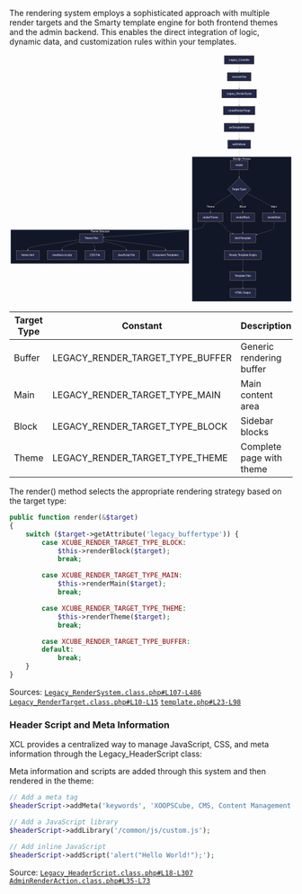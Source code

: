 
The rendering system employs a sophisticated approach with multiple render targets and the Smarty template engine for both frontend themes and the admin backend. This enables the direct integration of logic, dynamic data, and customization rules within your templates.

<div class="panzoom-schema">
<svg xmlns="http://www.w3.org/2000/svg" id="mermaid-cyqcvt0zzee" width="100%" aria-roledescription="flowchart-v2" class="xcl-diagram flowchart" style="max-width:1744px" viewBox="0 0 1744.325 1530.075"><defs/><style>@keyframes edge-animation-frame{0%{stroke-dashoffset:0}}@keyframes dash{to{stroke-dashoffset:0}}#mermaid-cyqcvt0zzee{font-family:sans-serif;font-size:16px;fill:#fff}#mermaid-cyqcvt0zzee .edge-thickness-normal{stroke-width:1px}#mermaid-cyqcvt0zzee .edge-pattern-solid{stroke-dasharray:0}#mermaid-cyqcvt0zzee .marker{fill:#999;stroke:#999}#mermaid-cyqcvt0zzee .marker.cross{stroke:#999}#mermaid-cyqcvt0zzee .label,#mermaid-cyqcvt0zzee svg{font-family:sans-serif}#mermaid-cyqcvt0zzee svg{font-size:16px}#mermaid-cyqcvt0zzee p{margin:0}#mermaid-cyqcvt0zzee .label{color:#fff}#mermaid-cyqcvt0zzee .cluster span,#mermaid-cyqcvt0zzee .cluster-label span{color:#fff}#mermaid-cyqcvt0zzee .cluster-label span p{background-color:transparent}#mermaid-cyqcvt0zzee span{fill:#0d0f1c;color:#fff}#mermaid-cyqcvt0zzee .node circle,#mermaid-cyqcvt0zzee .node path,#mermaid-cyqcvt0zzee .node polygon,#mermaid-cyqcvt0zzee .node rect{fill:#212745;stroke:#face74;stroke-width:1px}#mermaid-cyqcvt0zzee .node .label{text-align:center}#mermaid-cyqcvt0zzee .flowchart-link{stroke:#999;fill:none}#mermaid-cyqcvt0zzee #mermaid-cyqcvt0zzee .edgeLabel p{background-color:#0d0f1c}#mermaid-cyqcvt0zzee .edgeLabel rect{opacity:.5;background-color:#fff;fill:#fff}#mermaid-cyqcvt0zzee .labelBkg{background-color:#0d0f1c}#mermaid-cyqcvt0zzee .cluster rect{fill:#121727!important;stroke:#5c6bc0!important;stroke-width:1px}#mermaid-cyqcvt0zzee :root{--mermaid-font-family:&quot;trebuchet ms&quot;,verdana,arial,sans-serif}</style><marker id="mermaid-cyqcvt0zzee_flowchart-v2-pointEnd" class="marker flowchart-v2" markerHeight="8" markerUnits="userSpaceOnUse" markerWidth="8" orient="auto" refX="5" refY="5" viewBox="0 0 10 10"><path d="m0 0 10 5-10 5z" class="arrowMarkerPath" style="stroke-width:1;stroke-dasharray:1,0"/></marker><marker id="mermaid-cyqcvt0zzee_flowchart-v2-pointStart" class="marker flowchart-v2" markerHeight="8" markerUnits="userSpaceOnUse" markerWidth="8" orient="auto" refX="4.5" refY="5" viewBox="0 0 10 10"><path d="m0 5 10 5V0z" class="arrowMarkerPath" style="stroke-width:1;stroke-dasharray:1,0"/></marker><marker id="mermaid-cyqcvt0zzee_flowchart-v2-circleEnd" class="marker flowchart-v2" markerHeight="11" markerUnits="userSpaceOnUse" markerWidth="11" orient="auto" refX="11" refY="5" viewBox="0 0 10 10"><circle cx="5" cy="5" r="5" class="arrowMarkerPath" style="stroke-width:1;stroke-dasharray:1,0"/></marker><marker id="mermaid-cyqcvt0zzee_flowchart-v2-circleStart" class="marker flowchart-v2" markerHeight="11" markerUnits="userSpaceOnUse" markerWidth="11" orient="auto" refX="-1" refY="5" viewBox="0 0 10 10"><circle cx="5" cy="5" r="5" class="arrowMarkerPath" style="stroke-width:1;stroke-dasharray:1,0"/></marker><marker id="mermaid-cyqcvt0zzee_flowchart-v2-crossEnd" class="marker cross flowchart-v2" markerHeight="11" markerUnits="userSpaceOnUse" markerWidth="11" orient="auto" refX="12" refY="5.2" viewBox="0 0 11 11"><use xlink:href="#reuse-0" class="arrowMarkerPath" style="stroke-width:2;stroke-dasharray:1,0"/></marker><marker id="mermaid-cyqcvt0zzee_flowchart-v2-crossStart" class="marker cross flowchart-v2" markerHeight="11" markerUnits="userSpaceOnUse" markerWidth="11" orient="auto" refX="-1" refY="5.2" viewBox="0 0 11 11"><use xlink:href="#reuse-0" class="arrowMarkerPath" style="stroke-width:2;stroke-dasharray:1,0"/></marker><g class="root"><g class="clusters"><g id="subGraph1" class="cluster" data-look="classic"><rect width="1098.063" height="208" x="8" y="1081.075"/><foreignObject width="116.162" height="24" class="cluster-label" transform="translate(498.95 1081.075)"><div style="display:table-cell;white-space:nowrap;line-height:1.5;max-width:200px;text-align:center"><span class="nodeLabel"><p>Theme Structure</p></span></div></foreignObject></g><g id="subGraph0" class="cluster" data-look="classic"><rect width="610.263" height="890.075" x="1126.063" y="632"/><foreignObject width="107.5" height="24" class="cluster-label" transform="translate(1377.444 632)"><div style="display:table-cell;white-space:nowrap;line-height:1.5;max-width:200px;text-align:center"><span class="nodeLabel"><p>Render Process</p></span></div></foreignObject></g></g><g class="edgePaths"><path id="L_A_B_0" marker-end="url(#mermaid-cyqcvt0zzee_flowchart-v2-pointEnd)" d="M1415.447 62v46" class="edge-thickness-normal edge-pattern-solid edge-thickness-normal edge-pattern-solid flowchart-link"/><path id="L_B_C_0" marker-end="url(#mermaid-cyqcvt0zzee_flowchart-v2-pointEnd)" d="M1415.447 166v46" class="edge-thickness-normal edge-pattern-solid edge-thickness-normal edge-pattern-solid flowchart-link"/><path id="L_C_D_0" marker-end="url(#mermaid-cyqcvt0zzee_flowchart-v2-pointEnd)" d="M1415.447 270v46" class="edge-thickness-normal edge-pattern-solid edge-thickness-normal edge-pattern-solid flowchart-link"/><path id="L_D_E_0" marker-end="url(#mermaid-cyqcvt0zzee_flowchart-v2-pointEnd)" d="M1415.447 374v46" class="edge-thickness-normal edge-pattern-solid edge-thickness-normal edge-pattern-solid flowchart-link"/><path id="L_E_F_0" marker-end="url(#mermaid-cyqcvt0zzee_flowchart-v2-pointEnd)" d="M1415.447 478v46" class="edge-thickness-normal edge-pattern-solid edge-thickness-normal edge-pattern-solid flowchart-link"/><path id="L_F_G_0" marker-end="url(#mermaid-cyqcvt0zzee_flowchart-v2-pointEnd)" d="M1415.447 582v71" class="edge-thickness-normal edge-pattern-solid edge-thickness-normal edge-pattern-solid flowchart-link"/><path id="L_G_H_0" marker-end="url(#mermaid-cyqcvt0zzee_flowchart-v2-pointEnd)" d="M1415.447 711v4.167c0 4.166 0 12.5.07 20.25s.211 14.917.281 18.5l.07 3.584" class="edge-thickness-normal edge-pattern-solid edge-thickness-normal edge-pattern-solid flowchart-link"/><path id="L_H_I_0" marker-end="url(#mermaid-cyqcvt0zzee_flowchart-v2-pointEnd)" d="m1463.22 856.302 27.857 13.962c27.857 13.962 83.571 41.887 111.428 61.349 27.858 19.462 27.858 30.462 27.858 35.962v5.5" class="edge-thickness-normal edge-pattern-solid edge-thickness-normal edge-pattern-solid flowchart-link"/><path id="L_H_J_0" marker-end="url(#mermaid-cyqcvt0zzee_flowchart-v2-pointEnd)" d="m1427.952 891.57 1.578 8.084c1.578 8.084 4.733 24.253 6.311 37.837 1.578 13.584 1.578 24.584 1.578 30.084v5.5" class="edge-thickness-normal edge-pattern-solid edge-thickness-normal edge-pattern-solid flowchart-link"/><path id="L_H_K_0" marker-end="url(#mermaid-cyqcvt0zzee_flowchart-v2-pointEnd)" d="m1371.813 859.441-22.267 13.439c-22.267 13.439-66.8 40.317-89.067 59.256-22.266 18.939-22.266 29.939-22.266 35.439v5.5" class="edge-thickness-normal edge-pattern-solid edge-thickness-normal edge-pattern-solid flowchart-link"/><path id="L_I_L_0" marker-end="url(#mermaid-cyqcvt0zzee_flowchart-v2-pointEnd)" d="M1630.363 1031.075v25c0 8.333 0 16.667-18.126 25.734s-54.377 18.869-72.503 23.769l-18.126 4.901" class="edge-thickness-normal edge-pattern-solid edge-thickness-normal edge-pattern-solid flowchart-link"/><path id="L_J_L_0" marker-end="url(#mermaid-cyqcvt0zzee_flowchart-v2-pointEnd)" d="M1437.419 1031.075v25c0 8.333 0 16.667.041 24.333.042 7.667.125 14.667.166 18.167l.041 3.5" class="edge-thickness-normal edge-pattern-solid edge-thickness-normal edge-pattern-solid flowchart-link"/><path id="L_K_L_0" marker-end="url(#mermaid-cyqcvt0zzee_flowchart-v2-pointEnd)" d="m1284.737 1031.075 7.18 4.167c7.18 4.166 21.539 12.5 28.719 20.833 7.18 8.333 7.18 16.667 15.408 24.716 8.229 8.048 24.686 15.813 32.915 19.695l8.229 3.882" class="edge-thickness-normal edge-pattern-solid edge-thickness-normal edge-pattern-solid flowchart-link"/><path id="L_L_M_0" marker-end="url(#mermaid-cyqcvt0zzee_flowchart-v2-pointEnd)" d="M1438.034 1160.075v46" class="edge-thickness-normal edge-pattern-solid edge-thickness-normal edge-pattern-solid flowchart-link"/><path id="L_M_N_0" marker-end="url(#mermaid-cyqcvt0zzee_flowchart-v2-pointEnd)" d="M1438.034 1264.075v71" class="edge-thickness-normal edge-pattern-solid edge-thickness-normal edge-pattern-solid flowchart-link"/><path id="L_N_O_0" marker-end="url(#mermaid-cyqcvt0zzee_flowchart-v2-pointEnd)" d="M1438.034 1393.075v46" class="edge-thickness-normal edge-pattern-solid edge-thickness-normal edge-pattern-solid flowchart-link"/><path id="L_P_Q_0" marker-end="url(#mermaid-cyqcvt0zzee_flowchart-v2-pointEnd)" d="m432.528 1142.594-53.205 7.08c-53.204 7.08-159.614 21.241-212.818 31.821-53.205 10.58-53.205 17.58-53.205 21.08v3.5" class="edge-thickness-normal edge-pattern-solid edge-thickness-normal edge-pattern-solid flowchart-link"/><path id="L_P_R_0" marker-end="url(#mermaid-cyqcvt0zzee_flowchart-v2-pointEnd)" d="m432.528 1153.769-18.036 5.217c-18.036 5.218-54.108 15.654-72.144 24.371-18.035 8.718-18.035 15.718-18.035 19.218v3.5" class="edge-thickness-normal edge-pattern-solid edge-thickness-normal edge-pattern-solid flowchart-link"/><path id="L_P_S_0" marker-end="url(#mermaid-cyqcvt0zzee_flowchart-v2-pointEnd)" d="m515.468 1160.075 1.76 4.167c1.761 4.166 5.282 12.5 7.043 20.166 1.76 7.667 1.76 14.667 1.76 18.167v3.5" class="edge-thickness-normal edge-pattern-solid edge-thickness-normal edge-pattern-solid flowchart-link"/><path id="L_P_T_0" marker-end="url(#mermaid-cyqcvt0zzee_flowchart-v2-pointEnd)" d="m575.591 1150.34 23.985 5.789c23.984 5.789 71.954 17.368 95.939 26.657 23.985 9.289 23.985 16.289 23.985 19.789v3.5" class="edge-thickness-normal edge-pattern-solid edge-thickness-normal edge-pattern-solid flowchart-link"/><path id="L_P_U_0" marker-end="url(#mermaid-cyqcvt0zzee_flowchart-v2-pointEnd)" d="m575.591 1141.206 64.32 7.312c64.32 7.311 192.961 21.934 257.281 32.746 64.321 10.811 64.321 17.811 64.321 21.311v3.5" class="edge-thickness-normal edge-pattern-solid edge-thickness-normal edge-pattern-solid flowchart-link"/><path id="L_K_P_0" marker-end="url(#mermaid-cyqcvt0zzee_flowchart-v2-pointEnd)" d="m1214.289 1031.075-3.692 4.167c-3.692 4.166-11.076 12.5-14.768 20.833-3.691 8.333-3.691 16.667-105.785 28.549-102.093 11.882-306.279 27.313-408.372 35.028l-102.093 7.716" class="edge-thickness-normal edge-pattern-solid edge-thickness-normal edge-pattern-solid flowchart-link"/></g><g class="edgeLabels"><g class="edgeLabel"><foreignObject width="0" height="0" class="label"><div class="labelBkg" style="display:table-cell;white-space:nowrap;line-height:1.5;max-width:200px;text-align:center"><span class="edgeLabel"/></div></foreignObject></g><g class="edgeLabel"><foreignObject width="0" height="0" class="label"><div class="labelBkg" style="display:table-cell;white-space:nowrap;line-height:1.5;max-width:200px;text-align:center"><span class="edgeLabel"/></div></foreignObject></g><g class="edgeLabel"><foreignObject width="0" height="0" class="label"><div class="labelBkg" style="display:table-cell;white-space:nowrap;line-height:1.5;max-width:200px;text-align:center"><span class="edgeLabel"/></div></foreignObject></g><g class="edgeLabel"><foreignObject width="0" height="0" class="label"><div class="labelBkg" style="display:table-cell;white-space:nowrap;line-height:1.5;max-width:200px;text-align:center"><span class="edgeLabel"/></div></foreignObject></g><g class="edgeLabel"><foreignObject width="0" height="0" class="label"><div class="labelBkg" style="display:table-cell;white-space:nowrap;line-height:1.5;max-width:200px;text-align:center"><span class="edgeLabel"/></div></foreignObject></g><g class="edgeLabel"><foreignObject width="0" height="0" class="label"><div class="labelBkg" style="display:table-cell;white-space:nowrap;line-height:1.5;max-width:200px;text-align:center"><span class="edgeLabel"/></div></foreignObject></g><g class="edgeLabel"><foreignObject width="0" height="0" class="label"><div class="labelBkg" style="display:table-cell;white-space:nowrap;line-height:1.5;max-width:200px;text-align:center"><span class="edgeLabel"/></div></foreignObject></g><g class="edgeLabel"><foreignObject width="35.438" height="24" class="label" transform="translate(1612.644 928.075)"><div class="labelBkg" style="display:table-cell;white-space:nowrap;line-height:1.5;max-width:200px;text-align:center"><span class="edgeLabel"><p>Main</p></span></div></foreignObject></g><g class="edgeLabel"><foreignObject width="37.775" height="24" class="label" transform="translate(1418.531 928.075)"><div class="labelBkg" style="display:table-cell;white-space:nowrap;line-height:1.5;max-width:200px;text-align:center"><span class="edgeLabel"><p>Block</p></span></div></foreignObject></g><g class="edgeLabel"><foreignObject width="47.963" height="24" class="label" transform="translate(1214.231 928.075)"><div class="labelBkg" style="display:table-cell;white-space:nowrap;line-height:1.5;max-width:200px;text-align:center"><span class="edgeLabel"><p>Theme</p></span></div></foreignObject></g><g class="edgeLabel"><foreignObject width="0" height="0" class="label"><div class="labelBkg" style="display:table-cell;white-space:nowrap;line-height:1.5;max-width:200px;text-align:center"><span class="edgeLabel"/></div></foreignObject></g><g class="edgeLabel"><foreignObject width="0" height="0" class="label"><div class="labelBkg" style="display:table-cell;white-space:nowrap;line-height:1.5;max-width:200px;text-align:center"><span class="edgeLabel"/></div></foreignObject></g><g class="edgeLabel"><foreignObject width="0" height="0" class="label"><div class="labelBkg" style="display:table-cell;white-space:nowrap;line-height:1.5;max-width:200px;text-align:center"><span class="edgeLabel"/></div></foreignObject></g><g class="edgeLabel"><foreignObject width="0" height="0" class="label"><div class="labelBkg" style="display:table-cell;white-space:nowrap;line-height:1.5;max-width:200px;text-align:center"><span class="edgeLabel"/></div></foreignObject></g><g class="edgeLabel"><foreignObject width="0" height="0" class="label"><div class="labelBkg" style="display:table-cell;white-space:nowrap;line-height:1.5;max-width:200px;text-align:center"><span class="edgeLabel"/></div></foreignObject></g><g class="edgeLabel"><foreignObject width="0" height="0" class="label"><div class="labelBkg" style="display:table-cell;white-space:nowrap;line-height:1.5;max-width:200px;text-align:center"><span class="edgeLabel"/></div></foreignObject></g><g class="edgeLabel"><foreignObject width="0" height="0" class="label"><div class="labelBkg" style="display:table-cell;white-space:nowrap;line-height:1.5;max-width:200px;text-align:center"><span class="edgeLabel"/></div></foreignObject></g><g class="edgeLabel"><foreignObject width="0" height="0" class="label"><div class="labelBkg" style="display:table-cell;white-space:nowrap;line-height:1.5;max-width:200px;text-align:center"><span class="edgeLabel"/></div></foreignObject></g><g class="edgeLabel"><foreignObject width="0" height="0" class="label"><div class="labelBkg" style="display:table-cell;white-space:nowrap;line-height:1.5;max-width:200px;text-align:center"><span class="edgeLabel"/></div></foreignObject></g><g class="edgeLabel"><foreignObject width="0" height="0" class="label"><div class="labelBkg" style="display:table-cell;white-space:nowrap;line-height:1.5;max-width:200px;text-align:center"><span class="edgeLabel"/></div></foreignObject></g><g class="edgeLabel"><foreignObject width="0" height="0" class="label"><div class="labelBkg" style="display:table-cell;white-space:nowrap;line-height:1.5;max-width:200px;text-align:center"><span class="edgeLabel"/></div></foreignObject></g><g class="edgeLabel"><foreignObject width="0" height="0" class="label"><div class="labelBkg" style="display:table-cell;white-space:nowrap;line-height:1.5;max-width:200px;text-align:center"><span class="edgeLabel"/></div></foreignObject></g></g><g class="nodes"><g id="flowchart-A-0" class="node default" transform="translate(1415.447 35)"><rect width="185.613" height="54" x="-92.806" y="-27" class="basic label-container"/><g class="label" transform="translate(-62.806 -12)"><rect/><foreignObject width="125.613" height="24"><div style="display:table-cell;white-space:nowrap;line-height:1.5;max-width:200px;text-align:center"><span class="nodeLabel"><p>Legacy_Controller</p></span></div></foreignObject></g></g><g id="flowchart-B-1" class="node default" transform="translate(1415.447 139)"><rect width="148.063" height="54" x="-74.031" y="-27" class="basic label-container"/><g class="label" transform="translate(-44.031 -12)"><rect/><foreignObject width="88.063" height="24"><div style="display:table-cell;white-space:nowrap;line-height:1.5;max-width:200px;text-align:center"><span class="nodeLabel"><p>executeView</p></span></div></foreignObject></g></g><g id="flowchart-C-3" class="node default" transform="translate(1415.447 243)"><rect width="215.25" height="54" x="-107.625" y="-27" class="basic label-container"/><g class="label" transform="translate(-77.625 -12)"><rect/><foreignObject width="155.25" height="24"><div style="display:table-cell;white-space:nowrap;line-height:1.5;max-width:200px;text-align:center"><span class="nodeLabel"><p>Legacy_RenderSystem</p></span></div></foreignObject></g></g><g id="flowchart-D-5" class="node default" transform="translate(1415.447 347)"><rect width="196.625" height="54" x="-98.313" y="-27" class="basic label-container"/><g class="label" transform="translate(-68.313 -12)"><rect/><foreignObject width="136.625" height="24"><div style="display:table-cell;white-space:nowrap;line-height:1.5;max-width:200px;text-align:center"><span class="nodeLabel"><p>createRenderTarget</p></span></div></foreignObject></g></g><g id="flowchart-E-7" class="node default" transform="translate(1415.447 451)"><rect width="187.025" height="54" x="-93.513" y="-27" class="basic label-container"/><g class="label" transform="translate(-63.513 -12)"><rect/><foreignObject width="127.025" height="24"><div style="display:table-cell;white-space:nowrap;line-height:1.5;max-width:200px;text-align:center"><span class="nodeLabel"><p>setTemplateName</p></span></div></foreignObject></g></g><g id="flowchart-F-9" class="node default" transform="translate(1415.447 555)"><rect width="143.438" height="54" x="-71.719" y="-27" class="basic label-container"/><g class="label" transform="translate(-41.719 -12)"><rect/><foreignObject width="83.438" height="24"><div style="display:table-cell;white-space:nowrap;line-height:1.5;max-width:200px;text-align:center"><span class="nodeLabel"><p>setAttribute</p></span></div></foreignObject></g></g><g id="flowchart-G-11" class="node default" transform="translate(1415.447 684)"><rect width="106.338" height="54" x="-53.169" y="-27" class="basic label-container"/><g class="label" transform="translate(-23.169 -12)"><rect/><foreignObject width="46.338" height="24"><div style="display:table-cell;white-space:nowrap;line-height:1.5;max-width:200px;text-align:center"><span class="nodeLabel"><p>render</p></span></div></foreignObject></g></g><g id="flowchart-H-13" class="node default" transform="translate(1415.447 832.038)"><polygon points="71.038 0 142.075 -71.038 71.038 -142.075 0 -71.038" class="label-container" transform="translate(-71.038 71.038)"/><g class="label" transform="translate(-44.038 -12)"><rect/><foreignObject width="88.075" height="24"><div style="display:table-cell;white-space:nowrap;line-height:1.5;max-width:200px;text-align:center"><span class="nodeLabel"><p>Target Type?</p></span></div></foreignObject></g></g><g id="flowchart-I-15" class="node default" transform="translate(1630.363 1004.075)"><rect width="141.775" height="54" x="-70.888" y="-27" class="basic label-container"/><g class="label" transform="translate(-40.888 -12)"><rect/><foreignObject width="81.775" height="24"><div style="display:table-cell;white-space:nowrap;line-height:1.5;max-width:200px;text-align:center"><span class="nodeLabel"><p>renderMain</p></span></div></foreignObject></g></g><g id="flowchart-J-17" class="node default" transform="translate(1437.419 1004.075)"><rect width="144.113" height="54" x="-72.056" y="-27" class="basic label-container"/><g class="label" transform="translate(-42.056 -12)"><rect/><foreignObject width="84.113" height="24"><div style="display:table-cell;white-space:nowrap;line-height:1.5;max-width:200px;text-align:center"><span class="nodeLabel"><p>renderBlock</p></span></div></foreignObject></g></g><g id="flowchart-K-19" class="node default" transform="translate(1238.213 1004.075)"><rect width="154.3" height="54" x="-77.15" y="-27" class="basic label-container"/><g class="label" transform="translate(-47.15 -12)"><rect/><foreignObject width="94.3" height="24"><div style="display:table-cell;white-space:nowrap;line-height:1.5;max-width:200px;text-align:center"><span class="nodeLabel"><p>renderTheme</p></span></div></foreignObject></g></g><g id="flowchart-L-21" class="node default" transform="translate(1438.034 1133.075)"><rect width="159.425" height="54" x="-79.713" y="-27" class="basic label-container"/><g class="label" transform="translate(-49.713 -12)"><rect/><foreignObject width="99.425" height="24"><div style="display:table-cell;white-space:nowrap;line-height:1.5;max-width:200px;text-align:center"><span class="nodeLabel"><p>fetchTemplate</p></span></div></foreignObject></g></g><g id="flowchart-M-27" class="node default" transform="translate(1438.034 1237.075)"><rect width="229.963" height="54" x="-114.981" y="-27" class="basic label-container"/><g class="label" transform="translate(-84.981 -12)"><rect/><foreignObject width="169.963" height="24"><div style="display:table-cell;white-space:nowrap;line-height:1.5;max-width:200px;text-align:center"><span class="nodeLabel"><p>Smarty Template Engine</p></span></div></foreignObject></g></g><g id="flowchart-N-29" class="node default" transform="translate(1438.034 1366.075)"><rect width="159.287" height="54" x="-79.644" y="-27" class="basic label-container"/><g class="label" transform="translate(-49.644 -12)"><rect/><foreignObject width="99.287" height="24"><div style="display:table-cell;white-space:nowrap;line-height:1.5;max-width:200px;text-align:center"><span class="nodeLabel"><p>Template Files</p></span></div></foreignObject></g></g><g id="flowchart-O-31" class="node default" transform="translate(1438.034 1470.075)"><rect width="156.45" height="54" x="-78.225" y="-27" class="basic label-container"/><g class="label" transform="translate(-48.225 -12)"><rect/><foreignObject width="96.45" height="24"><div style="display:table-cell;white-space:nowrap;line-height:1.5;max-width:200px;text-align:center"><span class="nodeLabel"><p>HTML Output</p></span></div></foreignObject></g></g><g id="flowchart-P-32" class="node default" transform="translate(504.06 1133.075)"><rect width="143.063" height="54" x="-71.531" y="-27" class="basic label-container"/><g class="label" transform="translate(-41.531 -12)"><rect/><foreignObject width="83.063" height="24"><div style="display:table-cell;white-space:nowrap;line-height:1.5;max-width:200px;text-align:center"><span class="nodeLabel"><p>Theme Files</p></span></div></foreignObject></g></g><g id="flowchart-Q-34" class="node default" transform="translate(113.3 1237.075)"><rect width="140.6" height="54" x="-70.3" y="-27" class="basic label-container"/><g class="label" transform="translate(-40.3 -12)"><rect/><foreignObject width="80.6" height="24"><div style="display:table-cell;white-space:nowrap;line-height:1.5;max-width:200px;text-align:center"><span class="nodeLabel"><p>theme.html</p></span></div></foreignObject></g></g><g id="flowchart-R-36" class="node default" transform="translate(324.313 1237.075)"><rect width="181.425" height="54" x="-90.713" y="-27" class="basic label-container"/><g class="label" transform="translate(-60.713 -12)"><rect/><foreignObject width="121.425" height="24"><div style="display:table-cell;white-space:nowrap;line-height:1.5;max-width:200px;text-align:center"><span class="nodeLabel"><p>manifesto.ini.php</p></span></div></foreignObject></g></g><g id="flowchart-S-38" class="node default" transform="translate(526.031 1237.075)"><rect width="122.013" height="54" x="-61.006" y="-27" class="basic label-container"/><g class="label" transform="translate(-31.006 -12)"><rect/><foreignObject width="62.013" height="24"><div style="display:table-cell;white-space:nowrap;line-height:1.5;max-width:200px;text-align:center"><span class="nodeLabel"><p>CSS Files</p></span></div></foreignObject></g></g><g id="flowchart-T-40" class="node default" transform="translate(719.5 1237.075)"><rect width="164.925" height="54" x="-82.463" y="-27" class="basic label-container"/><g class="label" transform="translate(-52.463 -12)"><rect/><foreignObject width="104.925" height="24"><div style="display:table-cell;white-space:nowrap;line-height:1.5;max-width:200px;text-align:center"><span class="nodeLabel"><p>JavaScript Files</p></span></div></foreignObject></g></g><g id="flowchart-U-42" class="node default" transform="translate(961.513 1237.075)"><rect width="219.1" height="54" x="-109.55" y="-27" class="basic label-container"/><g class="label" transform="translate(-79.55 -12)"><rect/><foreignObject width="159.1" height="24"><div style="display:table-cell;white-space:nowrap;line-height:1.5;max-width:200px;text-align:center"><span class="nodeLabel"><p>Component Templates</p></span></div></foreignObject></g></g></g></g></svg>
</div>

<div class="table-wrapper">
<table><thead><tr><th>Target Type</th><th>Constant</th><th>Description</th></tr></thead><tbody><tr><td>Buffer</td><td>LEGACY_RENDER_TARGET_TYPE_BUFFER</td><td>Generic rendering buffer</td></tr><tr><td>Main</td><td>LEGACY_RENDER_TARGET_TYPE_MAIN</td><td>Main content area</td></tr><tr><td>Block</td><td>LEGACY_RENDER_TARGET_TYPE_BLOCK</td><td>Sidebar blocks</td></tr><tr><td>Theme</td><td>LEGACY_RENDER_TARGET_TYPE_THEME</td><td>Complete page with theme</td></tr></tbody></table>
</div>


The render() method selects the appropriate rendering strategy based on the target type:

```php
public function render(&$target)
{
    switch ($target->getAttribute('legacy_buffertype')) {
        case XCUBE_RENDER_TARGET_TYPE_BLOCK:
            $this->renderBlock($target);
            break;

        case XCUBE_RENDER_TARGET_TYPE_MAIN:
            $this->renderMain($target);
            break;

        case XCUBE_RENDER_TARGET_TYPE_THEME:
            $this->renderTheme($target);
            break;

        case XCUBE_RENDER_TARGET_TYPE_BUFFER:
        default:
            break;
    }
}
```

<span class="iconify" data-icon="mdi:github"></span> Sources: <code><a href="https://github.com/xoopscube/legacy/blob/7f33bc98/html/modules/legacyRender/kernel/Legacy_RenderSystem.class.php#L107-L486" target="_blank">Legacy_RenderSystem.class.php#L107-L486</a></code>
<code><a href="https://github.com/xoopscube/legacy/blob/7f33bc98/html/modules/legacyRender/kernel/Legacy_RenderTarget.class.php#L10-L15" target="_blank">Legacy_RenderTarget.class.php#L10-L15</a></code>
<code><a href="https://github.com/xoopscube/legacy/blob/7f33bc98/html/class/template.php#L23-L98" target="_blank">template.php#L23-L98</a></code>



### Header Script and Meta Information

XCL provides a centralized way to manage JavaScript, CSS, and meta information through the Legacy_HeaderScript class:

Meta information and scripts are added through this system and then rendered in the theme:

```php
// Add a meta tag
$headerScript->addMeta('keywords', 'XOOPSCube, CMS, Content Management');

// Add a JavaScript library
$headerScript->addLibrary('/common/js/custom.js');

// Add inline JavaScript
$headerScript->addScript('alert("Hello World!");');
```

<span class="iconify" data-icon="mdi:github"></span> Source: <code><a href="https://github.com/xoopscube/legacy/blob/7f33bc98/html/modules/legacy/class/Legacy_HeaderScript.class.php#L18-L307
">Legacy_HeaderScript.class.php#L18-L307</a></code>
<code><a href="https://github.com/xoopscube/legacy/blob/7f33bc98/html/modules/legacyRender/admin/actions/AdminRenderAction.class.php#L35-L73" target="_blank">AdminRenderAction.class.php#L35-L73</a></code>
